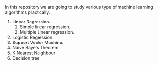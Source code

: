 In this repository we are going to study various type of machine learning algorithms practically.
1. Linear Regression.
    1. Simple linear regression.
    2. Multiple Linear regression.
2. Logistic Regression.
3. Support Vector Machine.
4. Naive Baye's Theorem
5. K Nearest Neighbour
6. Decision tree
